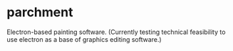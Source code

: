 # parchment
Electron-based painting software. (Currently testing technical feasibility to use electron as a base of graphics editing software.)
